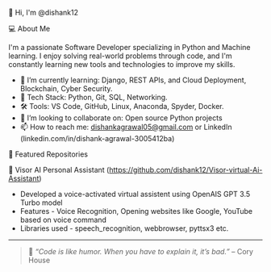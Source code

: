 👋 Hi, I'm @dishank12

💻 About Me

I'm a passionate Software Developer specializing in Python and Machine learning. I enjoy solving real-world problems through code, 
and I'm constantly learning new tools and technologies to improve my skills.

- 🌱 I’m currently learning: Django, REST APIs, and Cloud Deployment, Blockchain, Cyber Security. 
- 🔧 Tech Stack: Python, Git, SQL, Networking.
- 🛠 Tools: VS Code, GitHub, Linux, Anaconda, Spyder, Docker.
- 👯 I’m looking to collaborate on: Open source Python projects
- 📫 How to reach me: dishankagrawal05@gmail.com or LinkedIn (linkedin.com/in/dishank-agrawal-3005412ba)



📂 Featured Repositories

🔹 Visor AI Personal Assistant (https://github.com/dishank12/Visor-virtual-Ai-Assistant)
   - Developed a voice-activated virtual assistent using OpenAIS GPT 3.5 Turbo model
   - Features - Voice Recognition, Opening websites like Google, YouTube based on voice command
   - Libraries used - speech_recognition, webbrowser, pyttsx3 etc.

---

> 🚀 _“Code is like humor. When you have to explain it, it’s bad.”_ – Cory House




<!---
dishank12/dishank12 is a ✨ special ✨ repository because its `README.md` (this file) appears on your GitHub profile.
You can click the Preview link to take a look at your changes.
--->
